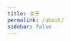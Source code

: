 ```yaml
---
title: 关于
permalink: /about/
sidebar: false
---
```


<AboutPage />

<script>
import { defineComponent } from 'vue'
import AboutPage from '@components/AboutPage.vue'
export default defineComponent({
  name: 'About',
  components: {
    AboutPage
  },
})
</script>

